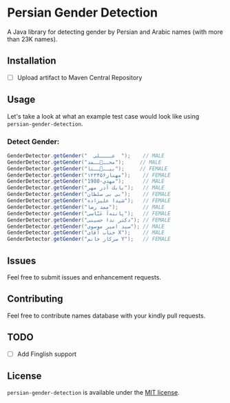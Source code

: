 # Persian Gender Detection

A Java library for detecting gender by Persian and Arabic names (with more than 23K names).

## Installation

- [ ] Upload artifact to Maven Central Repository

## Usage

Let's take a look at what an example test case would look like using `persian-gender-detection`.

### Detect Gender:

```java
GenderDetector.getGender("  عــــلی  ");    // MALE
GenderDetector.getGender("محــ🌚ــمد");     // MALE
GenderDetector.getGender("بیــ🥲ــتا");     // FEMALE
GenderDetector.getGender("۱۲۳مهناز۴۵۶");    // FEMALE
GenderDetector.getGender("مهدي-1980");      // MALE
GenderDetector.getGender("بابك آذر مهر");   // MALE
GenderDetector.getGender("بی بی سلطان");    // FEMALE
GenderDetector.getGender("شیدا علیزاده");   // FEMALE
GenderDetector.getGender("ممد رضا");        // MALE
GenderDetector.getGender("پانته‌آ عَبّاسی");   // FEMALE
GenderDetector.getGender("دکتر ندا حسینی"); // FEMALE
GenderDetector.getGender("سید امیر موسوی"); // MALE
GenderDetector.getGender("جناب آقای X");    // MALE
GenderDetector.getGender("سرکار خانم Y");   // FEMALE
```

## Issues

Feel free to submit issues and enhancement requests.

## Contributing

Feel free to contribute names database with your kindly pull requests.

## TODO

- [ ] Add Finglish support

## License

`persian-gender-detection` is available under the [MIT license](https://github.com/armanyazdi/persian-gender-detection/blob/master/LICENSE).